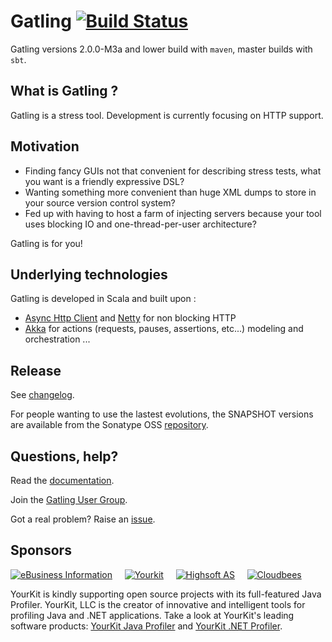 # Gatling [![Build Status](https://travis-ci.org/gatling/gatling.svg?branch=master)](https://travis-ci.org/gatling/gatling)

Gatling versions 2.0.0-M3a and lower build with `maven`, master builds with `sbt`.

## What is Gatling ?

Gatling is a stress tool.
Development is currently focusing on HTTP support.

## Motivation

* Finding fancy GUIs not that convenient for describing stress tests, what you want is a friendly expressive DSL?
* Wanting something more convenient than huge XML dumps to store in your source version control system?
* Fed up with having to host a farm of injecting servers because your tool uses blocking IO and one-thread-per-user architecture?

Gatling is for you!

## Underlying technologies

Gatling is developed in Scala and built upon :

* [Async Http Client](https://github.com/AsyncHttpClient/async-http-client) and [Netty](http://netty.io) for non blocking HTTP
* [Akka](http://akka.io) for actions (requests, pauses, assertions, etc...) modeling and orchestration
...


## Release

See [changelog](https://github.com/gatling/gatling/wiki/Changelog).

For people wanting to use the lastest evolutions, the SNAPSHOT versions are available from the Sonatype OSS [repository](https://oss.sonatype.org/content/repositories/snapshots/io/gatling/highcharts/gatling-charts-highcharts/).


## Questions, help?

Read the [documentation](http://gatling.io/docs/).

Join the [Gatling User Group](https://groups.google.com/group/gatling).

Got a real problem? Raise an [issue](https://github.com/gatling/gatling/issues?sort=created&direction=desc&state=open).

## Sponsors

[![eBusiness Information](https://github.com/gatling/gatling/wiki/img/ebi_logo.png)](https://github.com/gatling/gatling/wiki/Sponsors)&nbsp;&nbsp;&nbsp;&nbsp;
[![Yourkit](https://github.com/gatling/gatling/wiki/img/yourkit_logo.png)](https://github.com/gatling/gatling/wiki/Sponsors)&nbsp;&nbsp;&nbsp;&nbsp;
[![Highsoft AS](https://github.com/gatling/gatling/wiki/img/highsoft_logo.png)](https://github.com/gatling/gatling/wiki/Sponsors)&nbsp;&nbsp;&nbsp;&nbsp;
[![Cloudbees](https://github.com/gatling/gatling/wiki/img/devcloud-logo.png)](https://github.com/gatling/gatling/wiki/Sponsors)

YourKit is kindly supporting open source projects with its full-featured Java Profiler.
YourKit, LLC is the creator of innovative and intelligent tools for profiling
Java and .NET applications. Take a look at YourKit's leading software products:
[YourKit Java Profiler](http://www.yourkit.com/java/profiler/index.jsp) and
[YourKit .NET Profiler](http://www.yourkit.com/.net/profiler/index.jsp).

